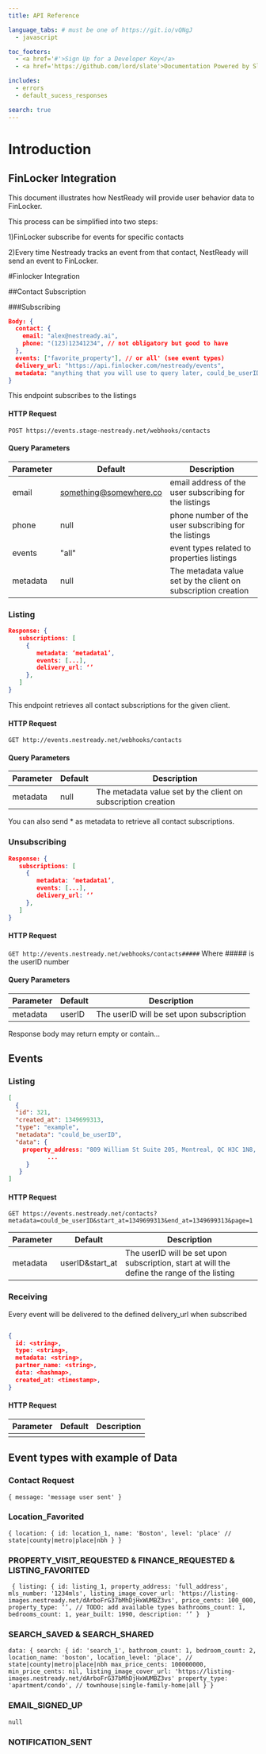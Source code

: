 ```yaml
---
title: API Reference

language_tabs: # must be one of https://git.io/vQNgJ
  - javascript

toc_footers:
  - <a href='#'>Sign Up for a Developer Key</a>
  - <a href='https://github.com/lord/slate'>Documentation Powered by Slate</a>

includes:
  - errors
  - default_sucess_responses

search: true
---
```


# Introduction

## FinLocker Integration

This document illustrates how NestReady will provide user behavior data to FinLocker.

This process can be simplified into two steps:

1)FinLocker subscribe for events for specific contacts

2)Every time Nestready tracks an event from that contact, NestReady will send an event to FinLocker.

#Finlocker Integration

##Contact Subscription

###Subscribing
```json
Body: {
  contact: {
    email: "alex@nestready.ai",
    phone: "(123)12341234", // not obligatory but good to have
  },
  events: ["favorite_property"], // or all' (see event types)
  delivery_url: "https://api.finlocker.com/nestready/events",
  metadata: "anything that you will use to query later, could_be_userID"
}
```
This endpoint subscribes to the listings

#### HTTP Request
`POST https://events.stage-nestready.net/webhooks/contacts`

#### Query Parameters

Parameter | Default | Description
--------- | ------- | -----------
email | something@somewhere.co | email address of the user subscribing for the listings
phone | null | phone number of the user subscribing for the listings
events | "all"| event types related to properties listings
metadata | null | The metadata value set by the client on subscription creation


### Listing

```json
Response: { 
   subscriptions: [
     {
        metadata: ‘metadata1’, 
        events: [...], 
        delivery_url: ‘’
     },
   ]
}
```

This endpoint retrieves all contact subscriptions for the given client.

#### HTTP Request

`GET http://events.nestready.net/webhooks/contacts`

#### Query Parameters

Parameter | Default | Description
--------- | ------- | -----------
metadata | null | The metadata value set by the client on subscription creation

<aside class="success">
You can also send * as metadata to retrieve all contact subscriptions.
</aside>

### Unsubscribing

```json
Response: { 
   subscriptions: [
     {
        metadata: ‘metadata1’, 
        events: [...], 
        delivery_url: ‘’
     },
   ]
}
```
#### HTTP Request

`GET http://events.nestready.net/webhooks/contacts#####`
Where ##### is the userID number

#### Query Parameters

Parameter | Default | Description
--------- | ------- | -----------
metadata | userID | The userID will be set upon subscription

<aside class="success">
Response body may return empty or contain...
</aside>

## Events

### Listing
```json
[
  {
  "id": 321,
  "created_at": 1349699313,
  "type": "example",
  "metadata": "could_be_userID",
  "data": {
    property_address: "809 William St Suite 205, Montreal, QC H3C 1N8, CA",
           ...
     }
   }
]
```
#### HTTP Request
`GET https://events.nestready.net/contacts?metadata=could_be_userID&start_at=1349699313&end_at=1349699313&page=1`

Parameter | Default | Description
--------- | ------- | -----------
metadata | userID&start_at| The userID will be set upon subscription, start at will the define the range of the listing

### Receiving

Every event will be delivered to the defined delivery_url when subscribed

```json

{
  id: <string>,
  type: <string>,
  metadata: <string>,
  partner_name: <string>,
  data: <hashmap>,
  created_at: <timestamp>,
}

```

#### HTTP Request

Parameter | Default | Description
--------- | ------- | -----------
 | | 


## Event types with example of Data

### Contact Request
`{ message: 'message user sent' }`

### Location_Favorited
`{
  location: {
    id: location_1,
    name: 'Boston',
    level: 'place' // state|county|metro|place|nbh
  }
}`

### PROPERTY_VISIT_REQUESTED & FINANCE_REQUESTED & LISTING_FAVORITED
`
{
  listing: {
    id: listing_1,
    property_address: 'full_address',
    mls_number: '1234mls',
    listing_image_cover_url: 'https://listing-images.nestready.net/dArboFrG37bMhDjHxWUMBZ3vs',
    price_cents: 100_000,
    property_type: ‘’, // TODO: add available types
    bathrooms_count: 1,
    bedrooms_count: 1,
    year_built: 1990,
    description: ‘’
  } 
}`

### SEARCH_SAVED & SEARCH_SHARED
`data: {
  search: {
    id: 'search_1',
    bathroom_count: 1,
    bedroom_count: 2,
    location_name: 'boston',
    location_level: 'place', // state|county|metro|place|nbh
    max_price_cents: 100000000,
    min_price_cents: nil,
     listing_image_cover_url: 'https://listing-images.nestready.net/dArboFrG37bMhDjHxWUMBZ3vs'
    property_type: 'apartment/condo', // townhouse|single-family-home|all
  }
}`

### EMAIL_SIGNED_UP
`null`

### NOTIFICATION_SENT








